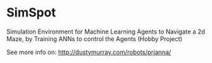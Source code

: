 # SimSpot
Simulation Environment for Machine Learning Agents to Navigate a 2d Maze, by Training ANNs to control the Agents (Hobby Project)

See more info on: http://dustymurray.com/robots/prjanna/
